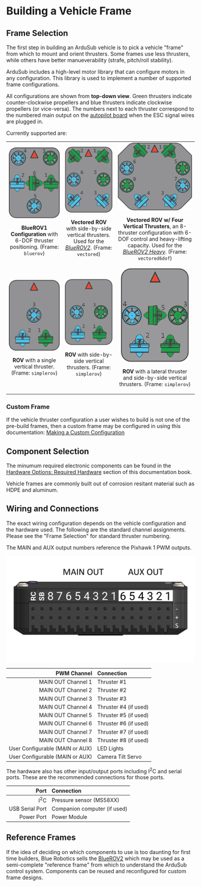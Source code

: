 # Building a Vehicle Frame

## Frame Selection

The first step in building an ArduSub vehicle is to pick a vehicle "frame" from which to mount and orient thrusters. Some frames use less thrusters, while others have better manueverability (strafe, pitch/roll stability).

ArduSub includes a high-level motor library that can configure motors in any configuration. This library is used to implement a number of supported frame configurations. 

All configurations are shown from **top-down view**. Green thrusters indicate counter-clockwise propellers and blue thrusters indicate clockwise propellers (or vice-versa). The numbers next to each thruster correspond to the numbered main output on the [autopilot board](/introduction/hardware-options/required-hardware/autopilot.html) when the ESC signal wires are plugged in.

Currently supported are:

<table>
	<tr>
		<td align="center">
			<img src="/images/bluerov-frame.png" class="img-responsive img-center" style="max-height:250px;">
			<p><strong>BlueROV1 Configuration</strong> with 6-DOF thruster positioning. (Frame: <code>bluerov</code>)</p>
		</td>
		<td align="center">
			<img src="/images/vectored-frame.png" class="img-responsive img-center" style="max-height:250px;">
			<p><strong>Vectored ROV</strong> with side-by-side vertical thrusters. Used for the <a href="http://bluerov2.com"><em>BlueROV2</em></a>. (Frame: <code>vectored</code>)</p>
		</td>
		<td align="center">
			<img src="/images/vectored6dof-frame.png" class="img-responsive img-center" style="max-height:250px;">
			<p><strong>Vectored ROV w/ Four Vertical Thrusters</strong>, an 8-thruster configuration with 6-DOF control and heavy-lifting capacity. Used for the <a href="https://bluerobotics.com/introducing-bluerov2-heavy/"><em>BlueROV2 Heavy</em></a>. (Frame: <code>vectored6dof</code>)</p>
		</td>
	</tr>
	<tr>
		<td align="center">
			<img src="/images/simplerov-3.png" class="img-responsive img-center" style="max-height:250px;">
			<p><strong>ROV</strong> with a single vertical thruster. (Frame: <code>simplerov</code>)</p>
		</td>
		<td align="center">
			<img src="/images/simplerov-4.png" class="img-responsive img-center" style="max-height:250px;">
			<p><strong>ROV</strong> with side-by-side vertical thrusters. (Frame: <code>simplerov</code>)</p>
		</td>
		<td align="center">
			<img src="/images/simplerov-5.png" class="img-responsive img-center" style="max-height:250px;">
			<p><strong>ROV</strong> with a lateral thruster and side-by-side vertical thrusters. (Frame: <code>simplerov</code>)</p>
		</td>
	</tr>
</table>

### Custom Frame

If the vehicle thruster configuration a user wishes to build is not one of the pre-build frames, then a custom frame may be configured in using this documentation: [Making a Custom Configuration](http://www.ardusub.com/developers/developers.html#making-a-custom-configuration)

## Component Selection

The minumum required electronic components can be found in the [Hardware Options: Required Hardware](/introduction/hardware-options/required-hardware.html) section of this documentation book.

Vehicle frames are commonly built out of corrosion resitant material such as HDPE and aluminum.

## Wiring and Connections

The exact wiring configuration depends on the vehicle configuration and the hardware used. The following are the standard channel assignments. Please see the "Frame Selection" for standard thruster numbering.

The MAIN and AUX output numbers reference the Pixhawk 1 PWM outputs.

<img src="/images/quick-start/quick-start-pixhawk-outputs.png" class="img-responsive img-center" style="max-height:600px;">

| PWM Channel | Connection  |
|------------:|:------------|
| MAIN OUT Channel 1   | Thruster #1 |
| MAIN OUT Channel 2   | Thruster #2 |
| MAIN OUT Channel 3   | Thruster #3 |
| MAIN OUT Channel 4   | Thruster #4 (if used) |
| MAIN OUT Channel 5   | Thruster #5 (if used) |
| MAIN OUT Channel 6   | Thruster #6 (if used) |
| MAIN OUT Channel 7   | Thruster #7 (if used) |
| MAIN OUT Channel 8   | Thruster #8 (if used) |
| User Configurable (MAIN or AUX) | LED Lights  |
| User Configurable (MAIN or AUX) | Camera Tilt Servo |

The hardware also has other input/output ports including I<sup>2</sup>C and serial ports. These are the recommended connections for those ports.

| Port                    | Connection                             |
|------------------------:|:---------------------------------------|
| I<sup>2</sup>C          | Pressure sensor (MS58XX)               |
| USB Serial Port         | Companion computer (if used)           |
| Power Port              | Power Module                           |

## Reference Frames

If the idea of deciding on which components to use is too daunting for first time builders, Blue Robotics sells the [BlueROV2](https://bluerobotics.com/store/rov/bluerov2/) which may be used as a semi-complete "reference frame" from which to understand the ArduSub control system. Components can be reused and reconfigured for custom frame designs.
